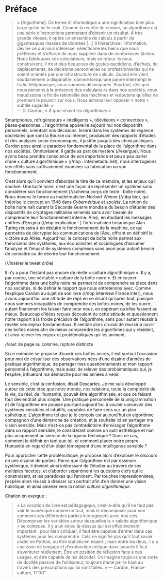 # Préface

> « [Algorithme]. Ce terme d’informatique a une signification bien plus large qu’on ne le croit. Comme la recette de cuisine, un algorithme est une série d’instructions permettant d’obtenir un résultat. À très grande vitesse, il opère un ensemble de calculs à partir de gigantesques masses de données [...] Il hiérarchise l’information, devine ce qui nous intéresse, sélectionne les biens que nous préférons et s’efforce de nous suppléer dans de nombreuses tâches.  
> Nous fabriquons ces calculateurs, mais en retour ils nous construisent. Il n’est plus beaucoup de gestes quotidiens, d’achats, de déplacements, de décisions personnelles ou professionnelles qui ne soient orientés par une infrastructure de calculs. Quand elle vient soudainement à disparaître, comme lorsqu’une panne interrompt le trafic téléphonique, nous sommes désemparés. Pourtant, dès que nous pensons à la présence des calculateurs dans nos sociétés, nous maudissons la froide rationalité des machines et redoutons qu’elles ne prennent le pouvoir sur nous. Nous aimons leur opposer « notre » subtile sagacité. »  
— D. Cardon, « *À quoi rêvent les algorithmes* »

Smartphones, réfrigérateurs « intelligents », télévisions « connectées », pèses-personnes... l’algorithme appareille aujourd’hui nos dispositifs personnels, orientant nos décisions. Inséré dans les systèmes de régence sociétales que sont la Bourse ou Internet, produisant des rapports d’études et des analyses socio-économiques, il justifie jusqu’à des choix politiques.
Cardon pose ainsi le paradoxe fondamental de la place de l’algorithme dans nos sociétés. Omniprésent, il garde sa part de mystère (//exergue). Nous avons beau prendre conscience de son importance et peu à peu parler d’une « culture algorithmique » (//nbp : internetactu.net), nous interrogeons ses effets sans suffisamment examiner sa fabrication ou son fonctionnement.

C’est alors qu’il convient d’aborder le titre de ce mémoire, et les enjeux qu’il soulève.
Une boîte noire, c’est une façon de représenter un système sans considérer son fonctionnement (//schéma corps de texte : boîte noire). Nous devons le terme au mathématicien Norbert Weiner (//nbp bio), qui théorise le concept en 1948 dans *Cybernétique et société*.
La notion de boîte noire naît durant la Seconde Guerre mondiale du besoin d’étudier des dispositifs de cryptages militaires ennemis sans avoir besoin de comprendre leur fonctionnement interne. Ainsi, en étudiant les messages chiffrés d’Enigma (//nbp explication : ) l’informaticien britannique Alan Turing réussira à en déduire le fonctionnement de la machine, ce qui permettra de décrypter les communications de l’Axe, offrant en définitif la victoire aux Alliés.
Aujourd’hui, le concept de boîte noire permet aux théoriciens des systèmes, aux économistes et sociologues d’assumer l’analyse et l’impact de systèmes complexes sans avoir pour autant besoin de connaître ou de décrire leur fonctionnement.

(//insérer le tweet drôle)

Il n’y a pour l’instant pas encore de réelle « culture algorithmique ». Il y a, par contre, une véritable « culture de la boîte noire ». Et encastrer l’algorithme dans une boîte noire ne permet ni de comprendre sa place dans nos sociétés, ni de définir le rapport que nous entretenons avec.
Comme l’explique Cardon au sujet de son livre (//nbp interview France inter), nous avons aujourd’hui une attitude de repli en se disant qu’après tout, puisque nous sommes incapables de comprendre ces boîtes noires, de les *ouvrir*, autant finalement les laisser faire pour nous, en espérant qu’elles fassent au mieux. Beaucoup d’idées reçues découlent de cette attitude et questionnent notre rapport à la froide précision de l’algorithme, sans pour autant réussir à révéler ses enjeux fondamentaux.
Il semble alors crucial de réussir à ouvrir ces boîtes noires afin de mieux comprendre les algorithmes qui y résident, et ainsi relever les enjeux et problématiques qui les animent.

//saut de page ou colonne, rupture distincte

Si ce mémoire se propose d’ouvrir ces boîtes noires, il est surtout l’occasion pour moi de cristalliser des observations nées d’une dizaine d’années de pratique algorithmique, de partager mes questionnements et mon rapport personnel à l’algorithme, mais aussi de relever des problématiques qui, je l’espère, influeront ma démarche pour les années à venir.

Le sensible, c’est la confusion, disait Descartes. Je me suis développé autour de cette idée que notre monde, nos relations, toute la complexité de la vie, du réel, de l’humanité, pouvait être algorithmisée, et que ce faisant tout deviendrait plus simple. Une pratique personnelle de la programmation et de l’algorithme me pousse pourtant aujourd’hui à vouloir concevoir des systèmes sensibles et intuitifs, capables de faire sens sur un plan esthétique. L’algorithme tel que je le conçois est aujourd’hui un algorithme compagnon d’une démarche de création, et je souhaite ici en partager ma vision sensible.
Mais n’est-ce pas contradictoire d’envisager l’algorithme dans un rapport sensible, le considérant comme un outil esthétique et non plus uniquement au service de la rigueur technique ? Dans ce cas, comment le définir en tant que tel, et comment placer notre propre Humanité en regard d’un objet témoignant d’une intelligence sensible ? 

Pour approcher cette problématique, je propose alors d’exploser le discours en une dizaine de parties. Parce que l’algorithme est par essence systémique, il devient ainsi intéressant de l’étudier au travers de ses multiples facettes, et d’aborder séparément les questions clefs qui le construisent, et les paradoxes qui l’animent. Par touches impressionnistes, j’espère alors réussir à dresser son portrait afin d’en donner une vision holistique, et ainsi amener vers la notion *culture algorithmique*.

Citation en exergue : 
> « La vocation du livre est pédagogique, c’est-à-dire qu’il ne faut pas voir le numérique comme un tout, mais le décomposer pour voir comment ses différentes parties interagissent avec nos vies. Décomposer les variables autour desquelles la « salade algorithmique » se compose. Il y a un enjeu là-dessus qui est effectivement important : pour bien critiquer, il faut être capable d’entrer dans ces systèmes pour les comprendre. Cela ne signifie pas qu’il faut savoir coder en Python, ou être statisticien expert ; mais entre les deux, il y a une zone de langage et d’exploration critique dans laquelle il faut s’aventurer réellement. Être en position de réflexion face à ces usages, et être capable de les décoder. On imagine toujours une sorte de docilité passive de l’utilisateur, toujours mené par le haut au travers des prescriptions qui lui sont faites. » — Cardon, France culture, 17’00’’


